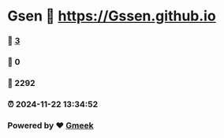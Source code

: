 # Gsen :link: https://Gssen.github.io 
### :page_facing_up: [3](https://Gssen.github.io/tag.html) 
### :speech_balloon: 0 
### :hibiscus: 2292 
### :alarm_clock: 2024-11-22 13:34:52 
### Powered by :heart: [Gmeek](https://github.com/Meekdai/Gmeek)

